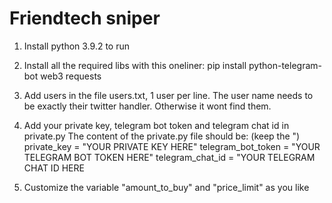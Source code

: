 # Friendtech sniper

1) Install python 3.9.2 to run

2) Install all the required libs with this oneliner:
    pip install python-telegram-bot web3 requests

3) Add users in the file users.txt, 1 user per line.
    The user name needs to be exactly their twitter handler. Otherwise it wont find them.

4) Add your private key, telegram bot token and telegram chat id in private.py
    The content of the private.py file should be: (keep the ")
    private_key = "YOUR PRIVATE KEY HERE"
    telegram_bot_token = "YOUR TELEGRAM BOT TOKEN HERE"
    telegram_chat_id = "YOUR TELEGRAM CHAT ID HERE

5) Customize the variable "amount_to_buy" and "price_limit" as you like
 
